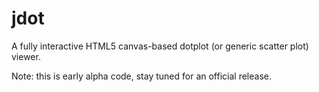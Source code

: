 jdot
====

A fully interactive HTML5 canvas-based dotplot (or generic scatter plot) viewer.

Note: this is early alpha code, stay tuned for an official release.
